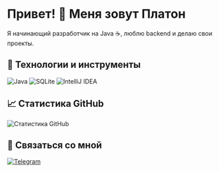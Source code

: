 # Привет! 👋 Меня зовут Платон

Я начинающий разработчик на Java ☕, люблю backend и делаю свои проекты.

## 🧰 Технологии и инструменты
![Java](https://img.shields.io/badge/Java-ED8B00?style=for-the-badge&logo=java&logoColor=white)
![SQLite](https://img.shields.io/badge/SQLite-003B57?style=for-the-badge&logo=sqlite&logoColor=white)
![IntelliJ IDEA](https://img.shields.io/badge/IDE-IntelliJ%20IDEA-blue?style=for-the-badge&logo=intellij-idea)

## 📈 Статистика GitHub
![Статистика GitHub](https://github-readme-stats.vercel.app/api?username=kekich119&show_icons=true&theme=tokyonight)

## 🔗 Связаться со мной
[![Telegram](https://img.shields.io/badge/Telegram-2CA5E0?style=for-the-badge&logo=telegram&logoColor=white)](https://t.me/твоя_ссылка)
